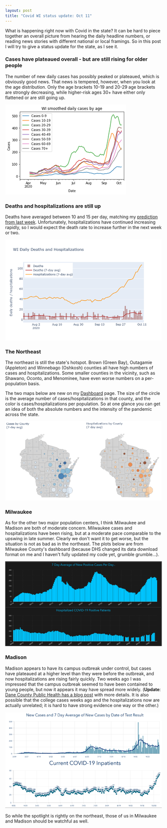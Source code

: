 ```yaml
---
layout: post
title: "Covid WI status update: Oct 11"
---
```

What is happening right now with Covid in the state? It can be hard to piece together an overall picture from hearing the daily headline numbers, or reading news stories with different national or local framings. So in this post I will try to give a status update for the state, as I see it.

### Cases have plateaued overall - but are still rising for older people
The number of new daily cases has possibly peaked or plateaued, which is obviously good news. That news is tempered, however, when you look at the age distribution. Only the age brackets 10-19 and 20-29 age brackets are strongly decreasing, while higher-risk ages 30+ have either only flattened or are still going up.

![Daily cases by age](../assets/CasesByAge_WI_2020-10-11.png)

### Deaths and hospitalizations are still up
Deaths have averaged between 10 and 15 per day, matching my [prediction from last week](2020-10-04-what-expect-for-deaths.md). Unfortunately, hospitalizations have continued increasing rapidly, so I would expect the death rate to increase further in the next week or two.

![Recent deaths and hospitalizations](../assets/Deaths-Hosp-WI_2020-10-11.png)

### The Northeast
The northeast is still the state's hotspot. Brown (Green Bay), Outagamie (Appleton) and Winnebago (Oshkosh) counties all have high numbers of cases and hospitalizations. Some smaller counties in the vicinity, such as Shawano, Oconto, and Menominee, have even worse numbers on a per-population basis.

The two maps below are new on my [Dashboard](../dashboard.md) page. The size of the circle is the average number of cases/hospitalizations in that county, and the color is cases/hospitalizations per population.  So at one glance you can get an idea of both the absolute numbers and the intensity of the pandemic across the state.

![Maps of cases and hospitalizations](../assets/Map-Cases-Hosp-WI_2020-10-09.png)

### Milwaukee
As for the other two major population centers, I think Milwaukee and Madison are both of moderate concern. Milwaukee cases and hospitalizations have been rising, but at a moderate pace comparable to the upswing in late summer. Clearly we don't want it to get worse, but the situation is not as bad as in the northeast. The plots below are from Milwaukee County's dashboard (because DHS changed its data download format on me and I haven't fully updated my code yet, grumble grumble...).

![Milwaukee County](../assets/Milwaukee_2020-10-11.png)

### Madison
Madison appears to have its campus outbreak under control, but cases have plateaued at a higher level than they were before the outbreak, and now hospitalizations are rising fairly quickly. Two weeks ago I was impressed that the campus outbreak seemed to have been contained to young people, but now it appears it may have spread more widely. (**Update**: [Dane County Public Health has a blog post](https://www.publichealthmdc.com/blog/these-next-few-weeks-are-a-pivotal-moment-for-our-county-and-our-state) with more details. It is also possible that the college cases weeks ago and the hospitalizations now are actually unrelated; it is hard to have strong evidence one way or the other.)

![Dane County](../assets/Madison_2020-10-11.png)

So while the spotlight is rightly on the northeast, those of us in Milwaukee and Madison should be watchful as well.


